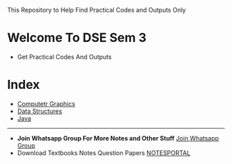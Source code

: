 This Repository to Help Find Practical Codes and Outputs Only

# Welcome To DSE Sem 3
- Get Practical Codes And Outputs

# Index
- [Computetr Graphics](https://github.com/NEWBIENOOB-0/compcodes/tree/main/dse/Sem%203/Computer%20Graphics)
- [Data Structures](https://github.com/NEWBIENOOB-0/compcodes/tree/main/dse/Sem%203/Data%20Sturctes)
- [Java ](https://github.com/NEWBIENOOB-0/compcodes/tree/main/dse/Sem%203/Java)
-----
- **Join Whatsapp Group For More Notes and Other Stuff**
[Join Whatsapp Group](https://chat.whatsapp.com/EADI6RcF7m4HZc2fD4jzQe)
- Download Textbooks Notes Question Papers [ NOTESPORTAL ](https://nportal.cloudyflare.workers.dev/0:/)
